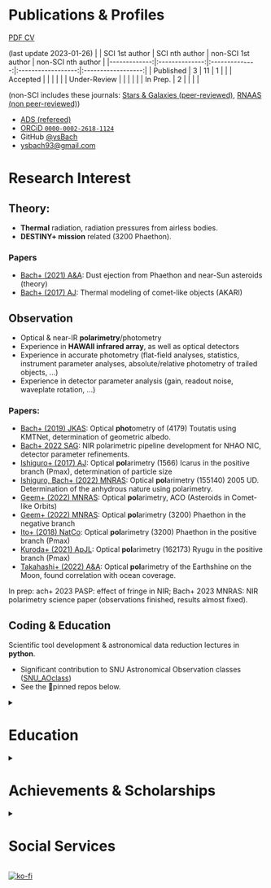 # Publications & Profiles
[PDF CV](https://www.dropbox.com/s/kicj8wg393r15qw/cv.pdf?dl=0)

(last update 2023-01-26)
|              | SCI 1st author | SCI nth author | non-SCI 1st author | non-SCI nth author |
|-------------:|:--------------:|:--------------:|:------------------:|:------------------:|
|    Published |        3       |        11      |          1         |                    |
|     Accepted |                |                |                    |                    |
| Under-Review |                |                |                    |                    |
|     In Prep. |        2       |                |                    |                    |

(non-SCI includes these journals: [Stars & Galaxies (peer-reviewed)](http://www.nhao.jp/en/research/StarsAndGalaxies.html), [RNAAS (non peer-reviewed)](https://iopscience.iop.org/journal/2515-5172)) 

  * [ADS (refereed)](https://ui.adsabs.harvard.edu/search/p_=0&q=author%3A%22bach%2C%20yoonsoo%20p.%22%20property%3Arefereed%20year%3A2000-&sort=date%20desc%2C%20bibcode%20desc)
  * [ORCiD ``0000-0002-2618-1124``](https://orcid.org/my-orcid?orcid=0000-0002-2618-1124)
  * GitHub [@ysBach](https://github.com/ysBach)
  * ysbach93@gmail.com

# Research Interest

## Theory: 
* **Thermal** radiation, radiation pressures from airless bodies.
* **DESTINY+ mission** related (3200 Phaethon).
 
### Papers
* [Bach+ (2021) A&A](https://ui.adsabs.harvard.edu/abs/2021A%26A...654A.113B/abstract): Dust ejection from Phaethon and near-Sun asteroids (theory)
* [Bach+ (2017) AJ](https://ui.adsabs.harvard.edu/abs/2017AJ....154..202B/abstract): Thermal modeling of comet-like objects (AKARI)

## Observation
* Optical & near-IR **polarimetry**/photometry 
* Experience in **HAWAII infrared array**, as well as optical detectors
* Experience in accurate photometry (flat-field analyses, statistics, instrument parameter analyses, absolute/relative photometry of trailed objects, ...)
* Experience in detector parameter analysis (gain, readout noise, waveplate rotation, ...)

### Papers:
* [Bach+ (2019) JKAS](https://ui.adsabs.harvard.edu/abs/2019JKAS...52...71B/abstract): Optical **phot**ometry of (4179) Toutatis using KMTNet, determination of geometric albedo.
* [Bach+ 2022 SAG](https://ui.adsabs.harvard.edu/abs/2022arXiv221214167B/abstract): NIR polarimetric pipeline development for NHAO NIC, detector parameter refinements.
* [Ishiguro+ (2017) AJ](https://ui.adsabs.harvard.edu/abs/2017AJ....154..180I/abstract): Optical **pol**arimetry (1566) Icarus in the positive branch (Pmax), determination of particle size
* [Ishiguro, Bach+ (2022) MNRAS](https://ui.adsabs.harvard.edu/abs/2022MNRAS.509.4128I/abstract): Optical **pol**arimetry (155140) 2005 UD. Determination of the anhydrous nature using polarimetry. 
* [Geem+ (2022) MNRAS](https://ui.adsabs.harvard.edu/abs/2022A%26A...658A.158G/abstract): Optical **pol**arimetry, ACO (Asteroids in Comet-like Orbits)
* [Geem+ (2022) MNRAS](https://ui.adsabs.harvard.edu/abs/2022MNRAS.516L..53G/abstract): Optical **pol**arimetry (3200) Phaethon in the negative branch
* [Ito+ (2018) NatCo](https://ui.adsabs.harvard.edu/abs/2018NatCo...9.2486I/abstract): Optical **pol**arimetry (3200) Phaethon in the positive branch (Pmax)
* [Kuroda+ (2021) ApJL](https://ui.adsabs.harvard.edu/abs/2021ApJ...911L..24K/abstract): Optical **pol**arimetry (162173) Ryugu in the positive branch (Pmax)
* [Takahashi+ (2022) A&A](https://ui.adsabs.harvard.edu/abs/2021A%26A...653A..99T/abstract): Optical **pol**arimetry of the Earthshine on the Moon, found correlation with ocean coverage.

In prep: ach+ 2023 PASP: effect of fringe in NIR; Bach+ 2023 MNRAS: NIR polarimetry science paper (observations finished, results almost fixed).

## Coding & Education
Scientific tool development & astronomical data reduction lectures in **python**.

* Significant contribution to SNU Astronomical Observation classes ([SNU_AOclass](https://github.com/ysBach/SNU_AOclass))
* See the 📌pinned repos below.

<details><summary><h1> Education </h1></summary>
<p>

  - 💞️ **PhD Candidate** in **Astronomy** 
    - Seoul Nat. Uni. (Korea)
    - expected to get degree in 2023 Aug.
  - BSc in Physics (Cum Laude) at KAIST, Korea.
</p>
</details>

<details><summary><h1> Achievements & Scholarships </h1></summary>
<p>

  - **Outstanding Graduate Student** (2022)
    - From SNU Brain Korea 21, 4th stage, [Frontier Physics Division (FPD)](https://fpd.snu.ac.kr/)
    - Two students from FPD were selected based on recent research achievements
  - **The Presidential Science Scholarship** (2011-2015)
    - From [Korea Student Aid Foundation(KoSAF)](https://www.kosaf.go.kr/ko/main.do)
    - Fully funded tuition fees for 8 full semesters
    - Got excellent grade incentives ($ 2,500) for 6 semesters
    - Had an [interview](https://www.chosun.com/site/data/html_dir/2011/12/14/2011121401838.html) (Korean)
  - Excellency Award 
    - From [Korean Academy of S&T (KAST)](https://kast.or.kr/en/)
    - Being exemplary of KAST mentorship program 
    - supervisor: prof. Il-Tong Cheon 
    - Had an [interview](https://kast.tistory.com/14)(Korean)
  - The only perfect score in the qualifying exam (2018)
  - Silver medal in 3rd IOAA (2009), excellent answer sheet in the data analysis round
</p>
</details>



<details><summary><h1> Social Services </h1></summary>
<p>

  - Republic of Korea **Army** (Expert Research Personnel) 2019 Feb - 2022 Feb @ SNU.
  - **Organizer** of Astronomy Open Events at SNU ([website](https://sites.google.com/view/oasnu))
    - **Leader** 2019 Apr - 2023 Feb
    - 5+ Lectures (some are on [Youtube](https://www.youtube.com/@oasnu); [2021a](https://youtu.be/3lsxpqYFyss), [2021b](https://youtu.be/7HpW5KGUg6I) and [2022](https://youtu.be/IjMUTPe1fvs))
  - **Korean National Team Leader** for international olympiads (2020 GeCAA, 2021 IOAA, 2022 IOAA)
  - **Graduate student president** of Astronomy major (fiscal year 2018 as vice president & 2020 as acting president)
  - **Vice president** of Daejeon city branch, voluntary teacher, **leader** of educational psychology committee at Bae-Na-Sa (the largest voluntary educational organization in Korea targetting minorities).
  - Dozens of lectures at Korean Astronomical Olympiad, Korea Academy of S&T(KAST) camps, SNU College of Natural Sciences camps, etc.
</p>
</details>



[![ko-fi](https://ko-fi.com/img/githubbutton_sm.svg)](https://ko-fi.com/E1E1HAMV5)
<!---
ysBach/ysBach is a ✨ special ✨ repository because its `README.md` (this file) appears on your GitHub profile.
You can click the Preview link to take a look at your changes.
--->
